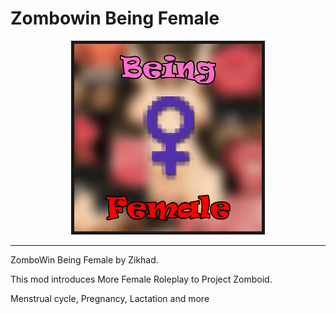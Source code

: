 # Zombowin Being Female

<p style="text-align: center">
  <img alt="poster" style="width: 300px;border: 5px solid" src="./src/root/poster.png">
</p>

---

ZomboWin Being Female by Zikhad.

This mod introduces More Female Roleplay to Project Zomboid.

Menstrual cycle, Pregnancy, Lactation and more
